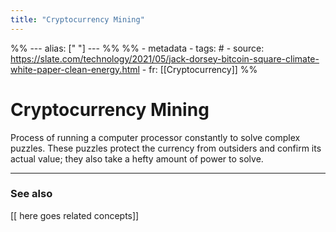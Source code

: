 ```yaml
---
title: "Cryptocurrency Mining"
---
```



%% ---
alias: [" "]
--- %%
%% - metadata
	- tags: #
	- source: https://slate.com/technology/2021/05/jack-dorsey-bitcoin-square-climate-white-paper-clean-energy.html
	- fr: [[Cryptocurrency]]
%%

# Cryptocurrency Mining

Process of running a computer processor constantly to solve complex puzzles. These puzzles protect the currency from outsiders and confirm its actual value; they also take a hefty amount of power to solve.

-------------
### See also
[[ here goes related concepts]]

